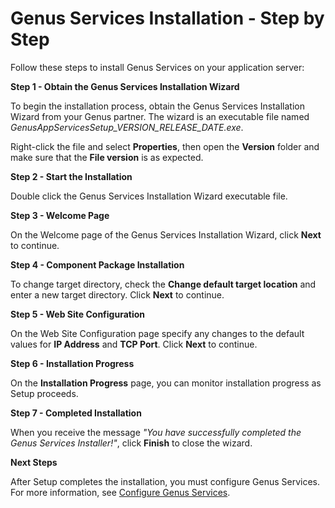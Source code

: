 # Genus Services Installation - Step by Step

Follow these steps to install Genus Services on your application server:

**Step 1 - Obtain the Genus Services Installation Wizard**

To begin the installation process, obtain the Genus Services Installation Wizard from your Genus partner. The wizard is an executable file named _GenusAppServicesSetup_VERSION_RELEASE_DATE.exe_.

Right-click the file and select **Properties**, then open the **Version** folder and make sure that the **File version** is as expected.

**Step 2 - Start the Installation**

Double click the Genus Services Installation Wizard executable file.

**Step 3 - Welcome Page**

On the Welcome page of the Genus Services Installation Wizard, click **Next** to continue.

**Step 4 - Component Package Installation**

To change target directory, check the **Change default target location** and enter a new target directory. Click **Next** to continue.

**Step 5 - Web Site Configuration**

On the Web Site Configuration page specify any changes to the default values for **IP Address** and **TCP Port**. Click **Next** to continue.

**Step 6 - Installation Progress**

On the **Installation Progress** page, you can monitor installation progress as Setup proceeds.

**Step 7 - Completed Installation**

When you receive the message _"You have successfully completed the Genus Services Installer!"_, click **Finish** to close the wizard.

**Next Steps**

After Setup completes the installation, you must configure Genus Services. For more information, see [Configure Genus Services](../../../installation-and-configuration/configure-and-maintain-genus-server/index.md).
